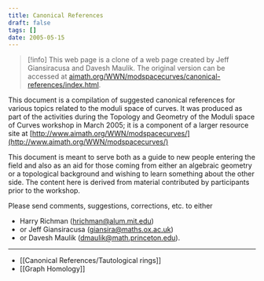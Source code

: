 ```yaml
---
title: Canonical References
draft: false
tags: []
date: 2005-05-15
---
```


> [!info]
> This web page is a clone of a web page created by Jeff Giansiracusa and Davesh Maulik. The original version can be accessed at [aimath.org/WWN/modspacecurves/canonical-references/index.html](https://www.aimath.org/WWN/modspacecurves/canonical-references/index.html).

This document is a compilation of suggested canonical references for various topics related to the moduli space of curves. It was produced as part of the activities during the Topology and Geometry of the Moduli space of Curves workshop in March 2005; it is a component of a larger resource site at [http://www.aimath.org/WWN/modspacecurves/](http://www.aimath.org/WWN/modspacecurves/)

This document is meant to serve both as a guide to new people entering the field and also as an aid for those coming from either an algebraic geometry or a topological background and wishing to learn something about the other side. The content here is derived from material contributed by participants prior to the workshop.

Please send comments, suggestions, corrections, etc. to either

- Harry Richman ([hrichman@alum.mit.edu](mailto:hrichman@alum.mit.edu))
- or Jeff Giansiracusa ([giansira@maths.ox.ac.uk](mailto:giansira@maths.ox.ac.uk))
- or Davesh Maulik ([dmaulik@math.princeton.edu](mailto:dmaulik@math.princeton.edu)).

----

- [[Canonical References/Tautological rings]]
- [[Graph Homology]]
